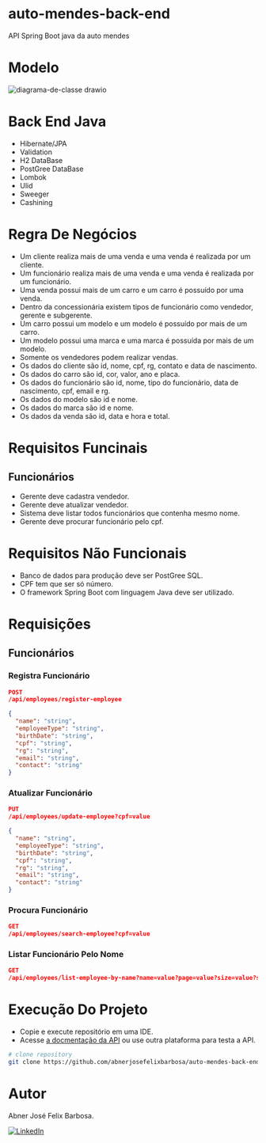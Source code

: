 # auto-mendes-back-end

API Spring Boot java da auto mendes

# Modelo

![diagrama-de-classe drawio](https://github.com/user-attachments/assets/0dd7d2b2-5218-4d50-a57b-b1adf7e75ddc)

# Back End Java

- Hibernate/JPA
- Validation
- H2 DataBase
- PostGree DataBase
- Lombok
- Ulid
- Sweeger
- Cashining

# Regra De Negócios

- Um cliente realiza mais de uma venda e uma venda é realizada por um cliente.
- Um funcionário realiza mais de uma venda e uma venda é realizada por um funcionário.
- Uma venda possui mais de um carro e um carro é possuído por uma venda.
- Dentro da concessionária existem tipos de funcionário como vendedor, gerente e subgerente.
- Um carro possui um modelo e um modelo é possuído por mais de um carro.
- Um modelo possui uma marca e uma marca é possuída por mais de um modelo.
- Somente os vendedores podem realizar vendas.
- Os dados do cliente são id, nome, cpf, rg, contato e data de nascimento.
- Os dados do carro são id, cor, valor, ano e placa.
- Os dados do funcionário são id, nome, tipo do funcionário, data de nascimento, cpf, email e rg.
- Os dados do modelo são id e nome.
- Os dados do marca são id e nome.
- Os dados da venda são id, data e hora e total.

# Requisitos Funcinais

## Funcionários 

- Gerente deve cadastra vendedor. 
- Gerente deve atualizar vendedor.
- Sistema deve listar todos funcionários que contenha mesmo nome.
- Gerente deve procurar funcionário pelo cpf. 

# Requisitos Não Funcionais

- Banco de dados para produção deve ser PostGree SQL.
- CPF tem que ser só número.
- O framework Spring Boot com linguagem Java deve ser utilizado. 

# Requisições

## Funcionários

### Registra Funcionário

```JSON
POST
/api/employees/register-employee

{
  "name": "string",
  "employeeType": "string",
  "birthDate": "string",
  "cpf": "string",
  "rg": "string",
  "email": "string",
  "contact": "string"
}
```

### Atualizar Funcionário 

```JSON
PUT
/api/employees/update-employee?cpf=value

{
  "name": "string",
  "employeeType": "string",
  "birthDate": "string",
  "cpf": "string",
  "rg": "string",
  "email": "string",
  "contact": "string"
}
```

### Procura Funcionário

```JSON
GET
/api/employees/search-employee?cpf=value
```

### Listar Funcionário Pelo Nome

```JSON
GET
/api/employees/list-employee-by-name?name=value?page=value?size=value?sort=value
```

# Execução Do Projeto

- Copie e execute repositório em uma IDE.
- Acesse [a docmentação da API](http://localhost:8080/swagger-ui/index.html) ou use outra plataforma para testa a API.

```bash
# clone repository
git clone https://github.com/abnerjosefelixbarbosa/auto-mendes-back-end-java.git
```

# Autor

Abner José Felix Barbosa.

[![LinkedIn](https://img.shields.io/badge/LinkedIn-0077B5?style=for-the-badge&logo=linkedin&logoColor=white)](https://www.linkedin.com/in/abner-jose-feliz-barbosa/)


